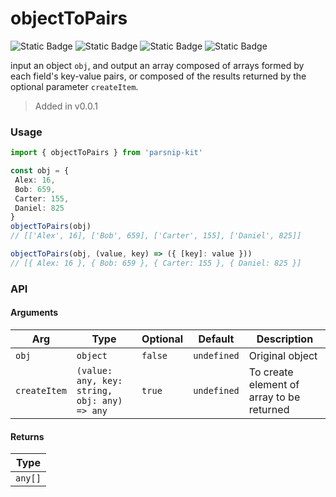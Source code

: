 # objectToPairs
![Static Badge](https://img.shields.io/badge/Statement%20Coverage-100.00%-brightgreen) ![Static Badge](https://img.shields.io/badge/Branch%20Coverage-100.00%-brightgreen) ![Static Badge](https://img.shields.io/badge/Function%20Coverage-100.00%-brightgreen) ![Static Badge](https://img.shields.io/badge/Line%20Coverage-100.00%-brightgreen)
      
input an object `obj`, and output an array composed of arrays formed by each field's key-value pairs, or composed of the results returned by the optional parameter `createItem`.

> Added in v0.0.1



### Usage

```ts
import { objectToPairs } from 'parsnip-kit'

const obj = {
 Alex: 16,
 Bob: 659,
 Carter: 155,
 Daniel: 825
}
objectToPairs(obj)
// [['Alex', 16], ['Bob', 659], ['Carter', 155], ['Daniel', 825]]

objectToPairs(obj, (value, key) => ({ [key]: value }))
// [{ Alex: 16 }, { Bob: 659 }, { Carter: 155 }, { Daniel: 825 }]
```


### API

#### Arguments

| Arg | Type | Optional | Default | Description |
| --- | --- | --- | --- | --- |
| `obj` | `object` | `false` | `undefined` | Original object |
| `createItem` | `(value: any, key: string, obj: any) => any` | `true` | `undefined` | To create element of array to be returned |

#### Returns

| Type |
| ---  |
| `any[]`  |